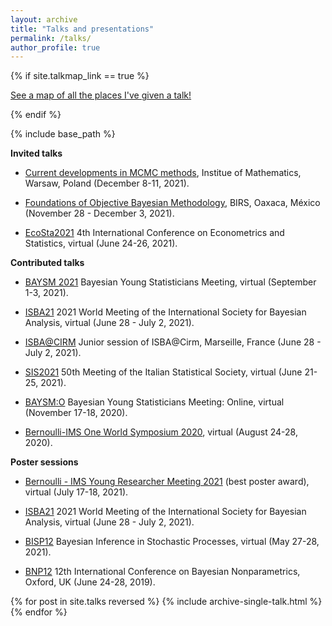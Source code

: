 ```yaml
---
layout: archive
title: "Talks and presentations"
permalink: /talks/
author_profile: true
---
```


{% if site.talkmap_link == true %}

<p style="text-decoration:underline;"><a href="/talkmap.html">See a map of all the places I've given a talk!</a></p>

{% endif %}

{% include base_path %}

**Invited talks**

* [Current developments in MCMC methods](https://www.impan.pl/en/activities/banach-center/conferences/21-mcmc), Institue of Mathematics, Warsaw, Poland (December 8-11, 2021).

* [Foundations of Objective Bayesian Methodology](https://www.birs.ca/events/2021/5-day-workshops/21w5107), BIRS, Oaxaca, México (November 28 - December 3, 2021).

* [EcoSta2021](http://www.cmstatistics.org/EcoSta2021/) 4th International Conference on Econometrics and Statistics, virtual (June 24-26, 2021).

**Contributed talks**

* [BAYSM 2021](https://events.stat.uconn.edu/BAYSM2021/) Bayesian Young Statisticians Meeting, virtual (September 1-3, 2021).

* [ISBA21](https://events.stat.uconn.edu/ISBA2021/) 2021 World Meeting of the International Society for Bayesian Analysis, virtual (June 28 - July 2, 2021).

* [ISBA@CIRM](https://sites.google.com/view/isba-at-cirm/junior-sessions) Junior session of ISBA@Cirm, Marseille, France (June 28 - July 2, 2021).

* [SIS2021](https://meetings3.sis-statistica.org/index.php/sis2021/) 50th Meeting of the Italian Statistical Society, virtual (June 21-25, 2021).

* [BAYSM:O](https://j-isba.github.io/baysmo.html) Bayesian Young Statisticians Meeting: Online, virtual (November 17-18, 2020).

* [Bernoulli-IMS One World Symposium 2020](https://www.worldsymposium2020.org/home), virtual (August 24-28, 2020).

**Poster sessions**

* [Bernoulli - IMS Young Researcher Meeting 2021](https://www.wc2020.org/sub03_04.php) (best poster award), virtual (July 17-18, 2021).

* [ISBA21](https://events.stat.uconn.edu/ISBA2021/) 2021 World Meeting of the International Society for Bayesian Analysis, virtual (June 28 - July 2, 2021).

* [BISP12](https://bisp12.imati.cnr.it/home_page.php) Bayesian Inference in Stochastic Processes, virtual (May 27-28, 2021).

* [BNP12](http://www.stats.ox.ac.uk/bnp12/) 12th International Conference on Bayesian Nonparametrics, Oxford, UK (June 24-28, 2019).



{% for post in site.talks reversed %}
  {% include archive-single-talk.html %}
{% endfor %}
